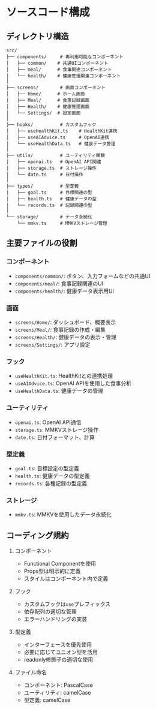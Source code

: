 # ソースコード構成

## ディレクトリ構造

```
src/
├── components/     # 再利用可能なコンポーネント
│   ├── common/    # 共通UIコンポーネント
│   ├── meal/      # 食事関連コンポーネント
│   └── health/    # 健康管理関連コンポーネント
│
├── screens/        # 画面コンポーネント
│   ├── Home/      # ホーム画面
│   ├── Meal/      # 食事記録画面
│   ├── Health/    # 健康管理画面
│   └── Settings/  # 設定画面
│
├── hooks/          # カスタムフック
│   ├── useHealthKit.ts    # HealthKit連携
│   ├── useAIAdvice.ts     # OpenAI連携
│   └── useHealthData.ts   # 健康データ管理
│
├── utils/          # ユーティリティ関数
│   ├── openai.ts   # OpenAI API関連
│   ├── storage.ts  # ストレージ操作
│   └── date.ts     # 日付操作
│
├── types/          # 型定義
│   ├── goal.ts     # 目標関連の型
│   ├── health.ts   # 健康データの型
│   └── records.ts  # 記録関連の型
│
└── storage/        # データ永続化
    └── mmkv.ts     # MMKVストレージ管理

```

## 主要ファイルの役割

### コンポーネント
- `components/common/`: ボタン、入力フォームなどの共通UI
- `components/meal/`: 食事記録関連のUI
- `components/health/`: 健康データ表示用UI

### 画面
- `screens/Home/`: ダッシュボード、概要表示
- `screens/Meal/`: 食事記録の作成・編集
- `screens/Health/`: 健康データの表示・管理
- `screens/Settings/`: アプリ設定

### フック
- `useHealthKit.ts`: HealthKitとの連携処理
- `useAIAdvice.ts`: OpenAI APIを使用した食事分析
- `useHealthData.ts`: 健康データの管理

### ユーティリティ
- `openai.ts`: OpenAI API通信
- `storage.ts`: MMKVストレージ操作
- `date.ts`: 日付フォーマット、計算

### 型定義
- `goal.ts`: 目標設定の型定義
- `health.ts`: 健康データの型定義
- `records.ts`: 各種記録の型定義

### ストレージ
- `mmkv.ts`: MMKVを使用したデータ永続化

## コーディング規約

1. コンポーネント
   - Functional Componentを使用
   - Props型は明示的に定義
   - スタイルはコンポーネント内で定義

2. フック
   - カスタムフックは`use`プレフィックス
   - 依存配列の適切な管理
   - エラーハンドリングの実装

3. 型定義
   - インターフェースを優先使用
   - 必要に応じてユニオン型を活用
   - readonly修飾子の適切な使用

4. ファイル命名
   - コンポーネント: PascalCase
   - ユーティリティ: camelCase
   - 型定義: camelCase 